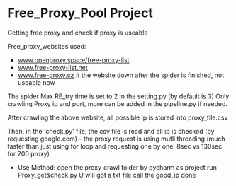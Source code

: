 # Free_Proxy_Pool Project
Getting free proxy and check if proxy is useable

Free_proxy_websites used:
- www.openproxy.space/free-proxy-list
- www.free-proxy-list.net
- www.free-proxy.cz # the website down after the spider is finished, not useable now

The spider Max RE_try time is set to 2 in the setting.py (by default is 3)
Only crawling Proxy ip and port, more can be added in the pipeline.py if needed.

After crawling the above website, all possible ip is stored into proxy_file.csv

Then, in the 'check.py' file, the csv file is read and all ip is checked (by requesting google.com)
	- the proxy request is using mutli threading (much faster than just using for loop and requesting one by one, 8sec vs 130sec for 200 proxy)  

- Use Method:
	open the proxy_crawl folder by pycharm as project
	run Proxy_get&check.py
	U will got a txt file call the good_ip
	done



